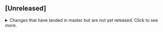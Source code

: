 ## [Unreleased]
<details>
  <summary>
    Changes that have landed in master but are not yet released.
    Click to see more.
  </summary>
  - Added initial Input component
  - Added initial Table component
</details>
